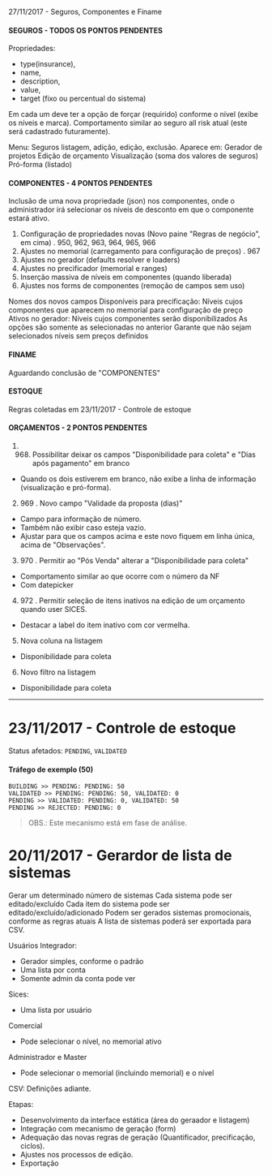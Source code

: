 27/11/2017 - Seguros, Componentes e Finame

#### SEGUROS - TODOS OS PONTOS PENDENTES ####
Propriedades: 
- type(insurance), 
- name, 
- description, 
- value, 
- target (fixo ou percentual do sistema)

Em cada um deve ter a opção de forçar (requirido) conforme o nível (exibe os níveis e marca).
Comportamento similar ao seguro all risk atual (este será cadastrado futuramente).

Menu: Seguros
listagem, adição, edição, exclusão.
Aparece em:
Gerador de projetos
Edição de orçamento
Visualização (soma dos valores de seguros)
Pró-forma (listado)

#### COMPONENTES - 4 PONTOS PENDENTES ####
Inclusão de uma nova propriedade (json) nos componentes, onde o administrador irá selecionar os níveis de desconto em que o componente estará ativo.

1. Configuração de propriedades novas (Novo paine "Regras de negócio", em cima) . 950, 962, 963, 964, 965, 966
2. Ajustes no memorial (carregamento para configuração de preços) . 967
3. Ajustes no gerador (defaults resolver e loaders)
4. Ajustes no precificador (memorial e ranges)
5. Inserção massiva de níveis em componentes (quando liberada)
6. Ajustes nos forms de componentes (remoção de campos sem uso)

Nomes dos novos campos
Disponíveis para precificação: 
Níveis cujos componentes que aparecem no memorial para configuração de preço
Ativos no gerador: 
Níveis cujos componentes serão disponibilizados 
As opções são somente as selecionadas no anterior
Garante que não sejam selecionados níveis sem preços definidos

#### FINAME ####
Aguardando conclusão de "COMPONENTES"

#### ESTOQUE ####
Regras coletadas em 23/11/2017 - Controle de estoque

#### ORÇAMENTOS - 2 PONTOS PENDENTES ####

1. 968. Possibilitar deixar os campos "Disponibilidade para coleta" e "Dias após pagamento" em branco
- Quando os dois estiverem em branco, não exibe a linha de informação (visualização e pró-forma).

2. 969 . Novo campo "Validade da proposta (dias)"
- Campo para informação de número.
- Também não exibir caso esteja vazio.
- Ajustar para que os campos acima e este novo fiquem em linha única, acima de "Observações".

3. 970 . Permitir ao "Pós Venda" alterar a "Disponibilidade para coleta"
- Comportamento similar ao que ocorre com o número da NF
- Com datepicker

4. 972 . Permitir seleção de itens inativos na edição de um orçamento quando user SICES.
- Destacar a label do item inativo com cor vermelha.

5. Nova coluna na listagem
- Disponibilidade para coleta

6. Novo filtro na listagem
- Disponibilidade para coleta

-----------------------------------------

23/11/2017 - Controle de estoque
==========================================
Status afetados: `PENDING`, `VALIDATED`

#### Tráfego de exemplo (50) ####
```
BUILDING >> PENDING: PENDING: 50
VALIDATED >> PENDING: PENDING: 50, VALIDATED: 0
PENDING >> VALIDATED: PENDING: 0, VALIDATED: 50
PENDING >> REJECTED: PENDING: 0
```
> OBS.: Este mecanismo está em fase de análise.

20/11/2017 - Gerardor de lista de sistemas
==========================================
Gerar um determinado número de sistemas
Cada sistema pode ser editado/excluído
Cada item do sistema pode ser editado/excluído/adicionado
Podem ser gerados sistemas promocionais, conforme as regras atuais
A lista de sistemas poderá ser exportada para CSV.

Usuários
Integrador: 
- Gerador simples, conforme o padrão
- Uma lista por conta
- Somente admin da conta pode ver

Sices:
- Uma lista por usuário

Comercial
- Pode selecionar o nível, no memorial ativo

Administrador e Master
- Pode selecionar o memorial (incluindo memorial) e o nível

CSV: Definições adiante.

Etapas:
- Desenvolvimento da interface estática (área do geraador e listagem)
- Integração com mecanismo de geração (form)
- Adequação das novas regras de geração (Quantificador, precificação, ciclos).
- Ajustes nos processos de edição.
- Exportação
